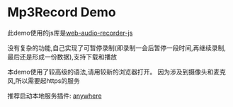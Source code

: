 # Mp3Record Demo

此demo使用的js库是[web-audio-recorder-js](https://github.com/higuma/web-audio-recorder-js)

没有复杂的功能,自己实现了可暂停录制(即录制一会后暂停一段时间,再继续录制,最后还是形成一份数据),支持下载和播放

本demo使用了较高级的语法,请用较新的浏览器打开。
因为涉及到摄像头和麦克风,所以需要起https的服务

推荐启动本地服务插件:
[anywhere](https://www.npmjs.com/package/anywhere)
